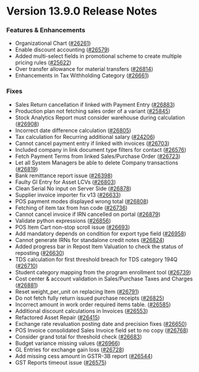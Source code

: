 # Version 13.9.0 Release Notes

### Features & Enhancements
- Organizational Chart ([#26261](https://github.com/frappe/shoperprime/pull/26261))
- Enable discount accounting ([#26579](https://github.com/frappe/shoperprime/pull/26579))
- Added multi-select fields in promotional scheme to create multiple pricing rules ([#25622](https://github.com/frappe/shoperprime/pull/25622))
- Over transfer allowance for material transfers ([#26814](https://github.com/frappe/shoperprime/pull/26814))
- Enhancements in Tax Withholding Category ([#26661](https://github.com/frappe/shoperprime/pull/26661))

### Fixes
- Sales Return cancellation if linked with Payment Entry ([#26883](https://github.com/frappe/shoperprime/pull/26883))
- Production plan not fetching sales order of a variant ([#25845](https://github.com/frappe/shoperprime/pull/25845))
- Stock Analytics Report must consider warehouse during calculation ([#26908](https://github.com/frappe/shoperprime/pull/26908))
- Incorrect date difference calculation ([#26805](https://github.com/frappe/shoperprime/pull/26805))
- Tax calculation for Recurring additional salary ([#24206](https://github.com/frappe/shoperprime/pull/24206))
- Cannot cancel payment entry if linked with invoices ([#26703](https://github.com/frappe/shoperprime/pull/26703))
- Included company in link document type filters for contact ([#26576](https://github.com/frappe/shoperprime/pull/26576))
- Fetch Payment Terms from linked Sales/Purchase Order ([#26723](https://github.com/frappe/shoperprime/pull/26723))
- Let all System Managers be able to delete Company transactions ([#26819](https://github.com/frappe/shoperprime/pull/26819))
- Bank remittance report issue ([#26398](https://github.com/frappe/shoperprime/pull/26398))
- Faulty Gl Entry for Asset LCVs ([#26803](https://github.com/frappe/shoperprime/pull/26803))
- Clean Serial No input on Server Side ([#26878](https://github.com/frappe/shoperprime/pull/26878))
- Supplier invoice importer fix v13 ([#26633](https://github.com/frappe/shoperprime/pull/26633))
- POS payment modes displayed wrong total ([#26808](https://github.com/frappe/shoperprime/pull/26808))
- Fetching of item tax from hsn code ([#26736](https://github.com/frappe/shoperprime/pull/26736))
- Cannot cancel invoice if IRN cancelled on portal ([#26879](https://github.com/frappe/shoperprime/pull/26879))
- Validate python expressions ([#26856](https://github.com/frappe/shoperprime/pull/26856))
- POS Item Cart non-stop scroll issue ([#26693](https://github.com/frappe/shoperprime/pull/26693))
- Add mandatory depends on condition for export type field ([#26958](https://github.com/frappe/shoperprime/pull/26958))
- Cannot generate IRNs for standalone credit notes ([#26824](https://github.com/frappe/shoperprime/pull/26824))
- Added progress bar in Repost Item Valuation to check the status of reposting ([#26630](https://github.com/frappe/shoperprime/pull/26630))
- TDS calculation for first threshold breach for TDS category 194Q ([#26710](https://github.com/frappe/shoperprime/pull/26710))
- Student category mapping from the program enrollment tool ([#26739](https://github.com/frappe/shoperprime/pull/26739))
- Cost center & account validation in Sales/Purchase Taxes and Charges ([#26881](https://github.com/frappe/shoperprime/pull/26881))
- Reset weight_per_unit on replacing Item ([#26791](https://github.com/frappe/shoperprime/pull/26791))
- Do not fetch fully return issued purchase receipts ([#26825](https://github.com/frappe/shoperprime/pull/26825))
- Incorrect amount in work order required items table.  ([#26585](https://github.com/frappe/shoperprime/pull/26585))
- Additional discount calculations in Invoices ([#26553](https://github.com/frappe/shoperprime/pull/26553))
- Refactored Asset Repair ([#26415](https://github.com/frappe/shoperprime/pull/25798))
- Exchange rate revaluation posting date and precision fixes ([#26650](https://github.com/frappe/shoperprime/pull/26650))
- POS Invoice consolidated Sales Invoice field set to no copy ([#26768](https://github.com/frappe/shoperprime/pull/26768))
- Consider grand total for threshold check ([#26683](https://github.com/frappe/shoperprime/pull/26683))
- Budget variance missing values ([#26966](https://github.com/frappe/shoperprime/pull/26966))
- GL Entries for exchange gain loss ([#26728](https://github.com/frappe/shoperprime/pull/26728))
- Add missing cess amount in GSTR-3B report ([#26544](https://github.com/frappe/shoperprime/pull/26544))
- GST Reports timeout issue ([#26575](https://github.com/frappe/shoperprime/pull/26575))
